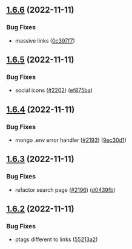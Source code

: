 ## [1.6.6](https://github.com/EddieHubCommunity/LinkFree/compare/v1.6.5...v1.6.6) (2022-11-11)


### Bug Fixes

* massive links ([0c397f7](https://github.com/EddieHubCommunity/LinkFree/commit/0c397f78273eb5be65bc4bb9884469c59c84f8b7))



## [1.6.5](https://github.com/EddieHubCommunity/LinkFree/compare/v1.6.4...v1.6.5) (2022-11-11)


### Bug Fixes

* social icons ([#2202](https://github.com/EddieHubCommunity/LinkFree/issues/2202)) ([ef875ba](https://github.com/EddieHubCommunity/LinkFree/commit/ef875ba076eca6dc6ec2b72b51e4944670104a3c))



## [1.6.4](https://github.com/EddieHubCommunity/LinkFree/compare/v1.6.3...v1.6.4) (2022-11-11)


### Bug Fixes

* mongo .env error handler ([#2193](https://github.com/EddieHubCommunity/LinkFree/issues/2193)) ([9ec30d1](https://github.com/EddieHubCommunity/LinkFree/commit/9ec30d15d40ad5d5f266fa69a80e4abcfd751a04))



## [1.6.3](https://github.com/EddieHubCommunity/LinkFree/compare/v1.6.2...v1.6.3) (2022-11-11)


### Bug Fixes

* refactor search page ([#2196](https://github.com/EddieHubCommunity/LinkFree/issues/2196)) ([d0439fb](https://github.com/EddieHubCommunity/LinkFree/commit/d0439fbab6413dbeefa68178ddfe6ec5b11629a4))



## [1.6.2](https://github.com/EddieHubCommunity/LinkFree/compare/v1.6.1...v1.6.2) (2022-11-11)


### Bug Fixes

* ptags different to links ([55213a2](https://github.com/EddieHubCommunity/LinkFree/commit/55213a21c3a175271306f7627bff5722564acf3e))




